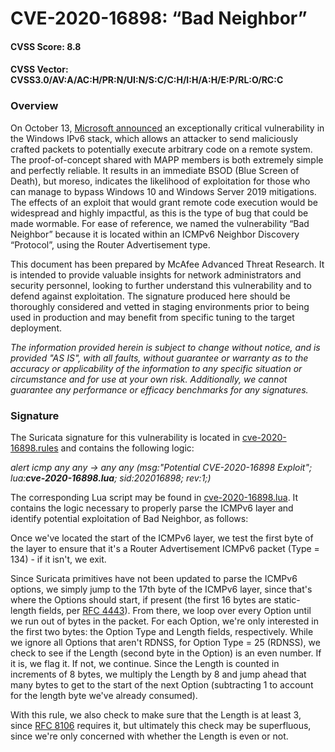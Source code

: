 # CVE-2020-16898: “Bad Neighbor”

#### CVSS Score: 8.8 
#### CVSS Vector: CVSS3.0/AV:A/AC:H/PR:N/UI:N/S:C/C:H/I:H/A:H/E:P/RL:O/RC:C

### Overview
On October 13, [Microsoft announced](https://portal.msrc.microsoft.com/en-US/security-guidance/advisory/CVE-2020-16898) an exceptionally critical vulnerability in the Windows IPv6 stack, which allows an attacker to send maliciously crafted packets to potentially execute arbitrary code on a remote system. The proof-of-concept shared with MAPP members is both extremely simple and perfectly reliable. It results in an immediate BSOD (Blue Screen of Death), but moreso, indicates the likelihood of exploitation for those who can manage to bypass Windows 10 and Windows Server 2019 mitigations. The effects of an exploit that would grant remote code execution would be widespread and highly impactful, as this is the type of bug that could be made wormable. For ease of reference, we named the vulnerability “Bad Neighbor” because it is located within an ICMPv6 Neighbor Discovery “Protocol”, using the Router Advertisement type.

This document has been prepared by McAfee Advanced Threat Research. It is intended to provide valuable insights for network administrators and security personnel, looking to further understand this vulnerability and to defend against exploitation. The signature produced here should be thoroughly considered and vetted in staging environments prior to being used in production and may benefit from specific tuning to the target deployment. 

*The information provided herein is subject to change without notice, and is provided "AS IS", with all faults, without guarantee or warranty as to the accuracy or applicability of the information to any specific situation or circumstance and for use at your own risk. Additionally, we cannot guarantee any performance or efficacy benchmarks for any signatures.*

### Signature
The Suricata signature for this vulnerability is located in [cve-2020-16898.rules](/cve-2020-16898.rules) and contains the following logic:

*alert icmp any any -> any any (msg:"Potential CVE-2020-16898 Exploit"; lua:**cve-2020-16898.lua**; sid:202016898; rev:1;)*

The corresponding Lua script may be found in [cve-2020-16898.lua](/cve-2020-16898.lua). It contains the logic necessary to properly parse the ICMPv6 layer and identify potential exploitation of Bad Neighbor, as follows:

Once we've located the start of the ICMPv6 layer, we test the first byte of the layer to ensure that it's a Router Advertisement ICMPv6 packet (Type = 134) - if it isn't, we exit.

Since Suricata primitives have not been updated to parse the ICMPv6 options, we simply jump to the 17th byte of the ICMPv6 layer, since that's where the Options should start, if present (the first 16 bytes are static-length fields, per [RFC 4443](https://tools.ietf.org/html/rfc4443#section-2.1)). From there, we loop over every Option until we run out of bytes in the packet. For each Option, we're only interested in the first two bytes: the Option Type and Length fields, respectively. While we ignore all Options that aren't RDNSS, for Option Type = 25 (RDNSS), we check to see if the Length (second byte in the Option) is an even number. If it is, we flag it. If not, we continue. Since the Length is counted in increments of 8 bytes, we multiply the Length by 8 and jump ahead that many bytes to get to the start of the next Option (subtracting 1 to account for the length byte we've already consumed). 

With this rule, we also check to make sure that the Length is at least 3, since [RFC 8106](https://tools.ietf.org/html/rfc8106#section-5.1) requires it, but ultimately this check may be superfluous, since we're only concerned with whether the Length is even or not. 
